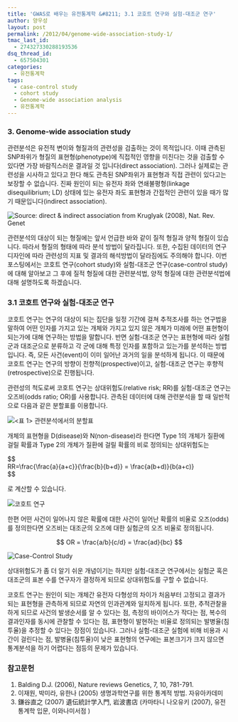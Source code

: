```yaml
---
title: 'GWAS로 배우는 유전통계학 &#8211; 3.1 코호트 연구와 실험-대조군 연구'
author: 양우성
layout: post
permalink: /2012/04/genome-wide-association-study-1/
tmac_last_id:
  - 274327330288193536
dsq_thread_id:
  - 657504301
categories:
  - 유전통계학
tags:
  - case-control study
  - cohort study
  - Genome-wide association analysis
  - 유전통계학
---
```

### 3. Genome-wide association study 

관련분석은 유전적 변이와 형질과의 관련성을 검출하는 것이 목적입니다. 이때 관측된 SNP좌위가 형질의 표현형(phenotype)에 직접적인 영향을 미친다는 것을 검출할 수 있다면 가장 바람직스러운 결과일 것 입니다(direct association). 그러나 실제로는 관련성을 시사하고 있다고 한다 해도 관측된 SNP좌위가 표현형과 직접 관련이 있다고는 보장할 수 없습니다. 진짜 원인이 되는 유전자 좌와 연쇄불평형(linkage disequilibrium; LD) 상태에 있는 유전자 좌도 표현형과 간접적인 관련이 있을 때가 많기 때문입니다(indirect association).  
  
<img src="http://i1.wp.com/wsyang.com/wp-content/uploads/2012/04/association.png" alt="Source: direct &#038; indirect association from Kruglyak (2008), Nat. Rev. Genet" class="caption">

관련분석의 대상이 되는 형질에는 앞서 언급한 바와 같이 질적 형질과 양적 형질이 있습니다. 따라서 형질의 형태에 따라 분석 방법이 달라집니다. 또한, 수집된 데이터의 연구디자인에 따라 관련성의 지표 및 결과의 해석방법이 달라짐에도 주의해야 합니다. 이번 포스팅에서는 코호트 연구(cohort study)와 실험-대조군 연구(case-control study)에 대해 알아보고 그 후에 질적 형질에 대한 관련분석법, 양적 형질에 대한 관련분석법에 대해 설명하도록 하겠습니다.

### 3.1 코호트 연구와 실험-대조군 연구 

코호트 연구는 연구의 대상이 되는 집단을 일정 기간에 걸쳐 추적조사를 하는 연구법을 말하여 어떤 인자를 가지고 있는 개체와 가지고 있지 않은 개체가 미래에 어떤 표현형이 되는가에 대해 연구하는 방법을 말합니다. 반면 실험-대조군 연구는 표현형에 따라 실험군과 대조군으로 분류하고 각 군에 대해 특정 인자를 포함하고 있는가를 분석하는 방법입니다. 즉, 모든 사건(event)이 이미 일어난 과거의 일을 분석하게 됩니다. 이 때문에 코호트 연구는 연구의 방향이 전향적(prospective)이고, 실험-대조군 연구는 후향적(retrospective)으로 진행됩니다.

관련성의 척도로써 코호트 연구는 상대위험도(relative risk; RR)를 실험-대조군 연구는 오즈비(odds ratio; OR)를 사용합니다. 관측된 데이터에 대해 관련분석을 할 때 일반적으로 다음과 같은 분할표를 이용합니다.

<img src="http://i0.wp.com/wsyang.com/wp-content/uploads/2012/04/table1.png" alt="<표 1> 관련분석에서의 분할표" class="caption">

개체의 표현형을 D(disease)와 N(non-disease)라 한다면 Type 1의 개체가 질환에 걸릴 확률과 Type 2의 개체가 질환에 걸릴 확률의 비로 정의되는 상대위험도는  

$$  
RR=\frac{\frac{a}{a+c}}{\frac{b}{b+d}} = \frac{a(b+d)}{b(a+c)}  
\$$  

로 계산할 수 있습니다.

<img class="caption" src="http://i0.wp.com/wsyang.com/wp-content/uploads/2012/04/cohort2.png" alt="코호트 연구">

한편 어떤 사건이 일어나지 않은 확률에 대한 사건이 일어난 확률의 비율로 오즈(odds)를 정의한다면 오즈비는 대조군의 오즈에 대한 실험군의 오즈 비율로 정의됩니다.  

$$  
OR = \frac{a/b}{c/d} = \frac{ad}{bc}  
$$

<img src="http://i0.wp.com/wsyang.com/wp-content/uploads/2012/04/case-control1.png" alt="Case-Control Study" class="caption">

상대위험도가 좀 더 알기 쉬운 개념이기는 하지만 실험-대조군 연구에서는 실험군 혹은 대조군의 표본 수를 연구자가 결정하게 되므로 상대위험도를 구할 수 없습니다.

코호트 연구는 원인이 되는 개체간 유전자 다형성의 차이가 처음부터 고정되고 결과가 되는 표현형을 관측하게 되므로 자연의 인과관계와 일치하게 됩니다. 또한, 추적관찰을 하게 되므로 사건의 발생순서를 알 수 있다는 점, 측정의 바이어스가 작다는 점, 복수의 결과인자를 동시에 관찰할 수 있다는 점, 표현형이 발현하는 비율로 정의되는 발병율(침투율)을 추정할 수 있다는 장점이 있습니다. 그러나 실험-대조군 실험에 비해 비용과 시간이 걸린다는 점, 발병율(침투율)이 낮은 표현형의 연구에는 표본크기가 크지 않으면 통계분석을 하기 어렵다는 점등의 문제가 있습니다.

### 참고문헌 

1.  Balding D.J. (2006), Nature reviews Genetics, 7, 10, 781-791.
2.  이재원, 박미라, 유한나 (2005) 생명과학연구를 위한 통계적 방법. 자유아카데미 
3.  鎌谷直之 (2007) 遺伝統計学入門, 岩波書店 (카마타니 나오유키 (2007), 유전통계학 입문, 이와나미서점 )

 [1]: http://i0.wp.com/wsyang.com/wp-content/uploads/2012/04/cohort2.png
 [2]: http://i0.wp.com/wsyang.com/wp-content/uploads/2012/04/case-control1.png